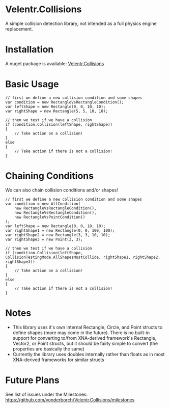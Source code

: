 # Velentr.Collisions
A simple collision detection library, not intended as a full physics engine replacement.


# Installation
A nuget package is available: [Velentr.Collisions](https://www.nuget.org/packages/Velentr.Collisions/)

# Basic Usage
```
// first we define a new collision condition and some shapes
var condition = new RectangleVsRectangleCondition();
var leftShape = new Rectangle(0, 0, 10, 10);
var rightShape = new Rectangle(5, 5, 10, 10);

// then we test if we have a collision
if (condition.Collision(leftShape, rightShape))
{
    // Take action on a collision!
}
else
{
    // Take action if there is not a collision!
}
```

# Chaining Conditions
We can also chain collision conditions and/or shapes!
```
// first we define a new collision condition and some shapes
var condition = new AllCondition(
    new RectangleVsRectangleCondition(),
    new RectangleVsRectangleCondition(),
    new RectangleVsPointCondition()
);
var leftShape = new Rectangle(0, 0, 10, 10);
var rightShape1 = new Rectangle(0, 0, 100, 100);
var rightShape2 = new Rectangle(3, 3, 10, 10);
var rightShape3 = new Point(3, 3);

// then we test if we have a collision
if (condition.Collision(leftShape, CollisionTestingMode.AllShapesMustCollide, rightShape1, rightShape2, rightShape3))
{
    // Take action on a collision!
}
else
{
    // Take action if there is not a collision!
}
```



# Notes
- This library uses it's own internal Rectangle, Circle, and Point structs to define shapes (more may come in the future). There is no built-in support for converting to/from XNA-derived framework's Rectangle, Vector2, or Point structs, but it should be fairly simple to convert (the properties are basically the same)
- Currently the library uses doubles internally rather than floats as in most XNA-derived frameworks for similar structs

# Future Plans
See list of issues under the Milestones: https://github.com/vonderborch/Velentr.Collisions/milestones
